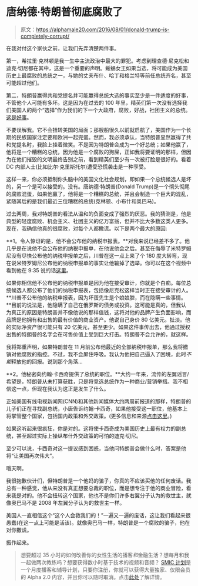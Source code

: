 # 唐纳德·特朗普彻底腐败了

> 原文：<https://alphamale20.com/2016/08/01/donald-trump-is-completely-corrupt/>

在我对付这个家伙之前，让我们先弄清楚两件事。

第一，希拉里·克林顿是我一生中主流政治中最大的罪犯。考虑到理查德·尼克松和迪克·切尼都在其中，这是一个重要的声明。蜥蜴女王如果当选，将可能成为美国历史上最腐败的总统之一，与她的丈夫布什、哈丁和格兰特等前任总统齐名，甚至可能超过他们。

第二，特朗普赢得共和党提名并可能赢得总统大选的事实至少是一件适度的好事，不管他个人可能有多坏。这是因为在过去的 100 年里，精英们第一次没有选择我们美国人的两个“选择”作为我们的下一个大政府，腐败，好战，社团主义的总统。[这是好事](https://calebjonesblog.com/trump-or-bernie-either-would-be-exciting/)。

不要误解我。它不会扭转美国的局面；那艘船很久以前就启航了，美国作为一个长期的民族国家注定要和欧洲一起完蛋。然而，我必须承认，当特朗普显然赢得了共和党提名时，我脸上挂着微笑。不是因为特朗普会成为一个好总统；如果他赢了，他将是一个糟糕的总统，因为他是一个腐败的狗屎，正如我将要证明的那样，但因为在他们摧毁的文明最终告别之前，看到精英们至少有一次被打脸是很好的。看着 DC 内部人士(比如比尔·克里斯托尔)遭受恐慌袭击是一种享受。

这样一来，你必须抵制你头脑中的美国文化社会规划，即如果一个总统候选人是坏的，另一个是可以接受的。没有。唐纳德·特朗普(Donald Trump)是一个彻头彻尾的腐败混蛋，如果他赢了，他将是一个糟糕的总统，并且会制造一个巨大的混乱，紧随其后的是我们最近三位糟糕的总统(克林顿、小布什和奥巴马)。

过去两周，我对特朗普的看法从温和的负面变成了强烈的厌恶。我的猜测是，他是典型的轻度腐败、机会主义、社团主义的亿万富翁，但并不比大多数这类人更多。现在，我确信他真的很腐败，对每个人都撒谎。以下是两个最大的原因:

**1。令人惊讶的是，他不会公布他的纳税申报表。**对我来说已经差不多了。他几乎是在说他不会公布他的纳税申报单，在他说他会之后。甚至在侮辱了米特罗姆尼没有尽快公布他的纳税申报单之后，川普在这一点上来了个 180 度大转弯，现在说米特罗姆尼公布他的纳税申报单的事实让他输掉了选举。你可以在这个视频中看到他在 9:35 说的话[这里](http://www.politicususa.com/2016/07/31/trump-admits-lose-election-releases-tax-returns.html)。

如果你相信他不公布他的纳税申报单是因为他在接受审计，你就是个白痴。每位总统候选人都公布了他们的纳税申报表，包括像尼克松这样当时正在接受审计的人。**川普不公布他的纳税申报表，因为坏蛋先生是个娘娘腔，而在隐瞒一些事情。**目前的说法是，他隐瞒了自己在俄罗斯的债务或投资。这可能是真的，但我认为真正的原因是特朗普并不像他说的那样值钱，这将对他的品牌产生负面影响，而品牌是他拥有和出售的最有价值的商业资产。他说自己身价 80 亿美元。扯淡。他的实际净资产很可能只有 20 亿美元，甚至更少。如果这件事传出去，他通过授权出售的特朗普的名字会在可售价值上受到巨大打击。特朗普不会允许的，就这样。

我将郑重声明，如果特朗普在 11 月前公布他最近的全部纳税申报单，那么我将撤销对他腐败的指控。不过，我不会屏住呼吸。我认为他把自己逼入了困境，此时*不能*释放他的回报。说到那个角落...

**2。他秘密向约翰·卡西奇提供了总统的职位。**大约一年来，流传的左翼谣言/希望是，特朗普从未打算获胜，只是将竞选总统作为一种商业/营销举措。我不相信这一点，但现在我认为这正是发生了什么。

正如美国有线电视新闻网(CNN)和其他新闻媒体大约两周前报道的那样，特朗普的儿子们正在寻找副总统，小唐告诉约翰·卡西奇，如果他接受这一职位，他基本上将掌管整个国家，包括国内政策和外交政策。(更多信息和来源[点击这里](https://www.youtube.com/watch?v=SoBnrHXrJmU)。)

如果这听起来很疯狂，你是对的。这将使卡西奇成为美国历史上最有权力的副总统，甚至超过实际上操纵布什外交政策的可怕的迪克·切尼。

至少可以说，卡西奇对这一提议感到困惑，当他问特朗普会做什么时，答案是他将“让美国再次伟大”。

哦天啊。

我很抱歉伙计们，但特朗普是一个他妈的骗子，你真的不应该买他的任何废话。我总有一种感觉，他从来没有真正想要总裁的职位，而是想专注于他的商业冒险，看来我是对的。他不会扭转这个国家，他也不是你们许多右翼分子认为的救世主，就像奥巴马不是 2008 年左翼分子认为的救世主一样。

美国人一直相信这个“这个人会救我们的！”一遍又一遍的废话，这让我们看起来很愚蠢(在这一点上可能是活该)。就像奥巴马一样，特朗普是一个腐败的骗子，他在对你撒谎。

振作起来。

> 想要超过 35 小时的如何改善你的女性生活的播客*和*金融生活？想每月和我一起做两次教练吗？想要获得数小时基于技术的视频和音频？ [SMIC 计划](https://alphamale20.kartra.com/page/vIL17)是一个月度播客和辅导计划，只要你注册，你就可以获得大量独家、仅限会员的 Alpha 2.0 内容，并且你可以随时取消。点击[此处](https://alphamale20.kartra.com/page/vIL17)了解详情。
> 
> 
